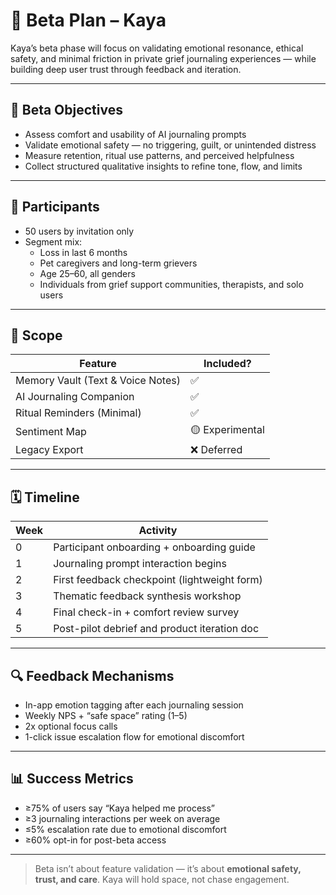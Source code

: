 # 🧪 Beta Plan – Kaya

Kaya’s beta phase will focus on validating emotional resonance, ethical safety, and minimal friction in private grief journaling experiences — while building deep user trust through feedback and iteration.

---

## 🎯 Beta Objectives

- Assess comfort and usability of AI journaling prompts  
- Validate emotional safety — no triggering, guilt, or unintended distress  
- Measure retention, ritual use patterns, and perceived helpfulness  
- Collect structured qualitative insights to refine tone, flow, and limits

---

## 👥 Participants

- 50 users by invitation only
- Segment mix:
  - Loss in last 6 months
  - Pet caregivers and long-term grievers
  - Age 25–60, all genders
  - Individuals from grief support communities, therapists, and solo users

---

## 🧩 Scope

| Feature | Included? |
|---------|-----------|
| Memory Vault (Text & Voice Notes) | ✅ |
| AI Journaling Companion | ✅ |
| Ritual Reminders (Minimal) | ✅ |
| Sentiment Map | 🟡 Experimental |
| Legacy Export | ❌ Deferred |

---

## 🗓️ Timeline

| Week | Activity |
|------|----------|
| 0 | Participant onboarding + onboarding guide |
| 1 | Journaling prompt interaction begins |
| 2 | First feedback checkpoint (lightweight form) |
| 3 | Thematic feedback synthesis workshop |
| 4 | Final check-in + comfort review survey |
| 5 | Post-pilot debrief and product iteration doc

---

## 🔍 Feedback Mechanisms

- In-app emotion tagging after each journaling session
- Weekly NPS + “safe space” rating (1–5)
- 2x optional focus calls
- 1-click issue escalation flow for emotional discomfort

---

## 📊 Success Metrics

- ≥75% of users say “Kaya helped me process”
- ≥3 journaling interactions per week on average
- ≤5% escalation rate due to emotional discomfort
- ≥60% opt-in for post-beta access

---

> Beta isn’t about feature validation — it’s about **emotional safety, trust, and care**. Kaya will hold space, not chase engagement.
    